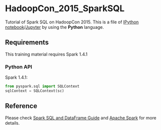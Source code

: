 # HadoopCon_2015_SparkSQL

Tutorial of Spark SQL on HadoopCon 2015. This is a file of [IPython notebook](http://ipython.org/notebook.html)/[Jupyter](https://jupyter.org/) by using the **Python** language.

## Requirements

This training material requires Spark 1.4.1

### Python API
Spark 1.4.1:
```python
from pyspark.sql import SQLContext
sqlContext = SQLContext(sc)
```

## Reference
Please check [Spark SQL and DataFrame Guide](http://spark.apache.org/docs/latest/sql-programming-guide.html) and [Apache Spark](http://spark.apache.org/) for more details.
